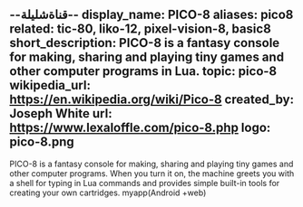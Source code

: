 --قناةشليلة--
display_name: PICO-8
aliases: pico8
related: tic-80, liko-12, pixel-vision-8, basic8
short_description: PICO-8 is a fantasy console for making, sharing and playing tiny games and other computer programs in Lua.
topic: pico-8
wikipedia_url: https://en.wikipedia.org/wiki/Pico-8
created_by: Joseph White
url: https://www.lexaloffle.com/pico-8.php
logo: pico-8.png
---
PICO-8 is a fantasy console for making, sharing and playing tiny games and other computer programs. When you turn it on, the machine greets you with a shell for typing in Lua commands and provides simple built-in tools for creating your own cartridges.
myapp(Android +web)
